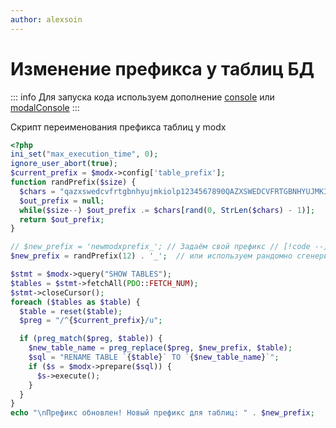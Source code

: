 ```yaml
---
author: alexsoin
---
```


# Изменение префикса у таблиц БД

::: info
Для запуска кода используем дополнение [console](https://extras.modx.com/package/console) или [modalConsole](https://modstore.pro/packages/utilities/modalconsole)
:::

Скрипт переименования префикса таблиц у modx

```php
<?php
ini_set("max_execution_time", 0);
ignore_user_abort(true);
$current_prefix = $modx->config['table_prefix'];
function randPrefix($size) {
  $chars = "qazxswedcvfrtgbnhyujmkiolp1234567890QAZXSWEDCVFRTGBNHYUJMKIOLP";
  $out_prefix = null;
  while($size--) $out_prefix .= $chars[rand(0, StrLen($chars) - 1)];
  return $out_prefix;
}

// $new_prefix = 'newmodxprefix_'; // Задаём свой префикс // [!code --]
$new_prefix = randPrefix(12) . '_';  // или используем рандомно сгенерированный // [!code ++]

$stmt = $modx->query("SHOW TABLES");
$tables = $stmt->fetchAll(PDO::FETCH_NUM);
$stmt->closeCursor();
foreach ($tables as $table) {
  $table = reset($table);
  $preg = "/^{$current_prefix}/u";

  if (preg_match($preg, $table)) {
    $new_table_name = preg_replace($preg, $new_prefix, $table);
    $sql = "RENAME TABLE `{$table}` TO `{$new_table_name}`";
    if ($s = $modx->prepare($sql)) {
      $s->execute();
    }
  }
}
echo "\nПрефикс обновлен! Новый префикс для таблиц: " . $new_prefix;
```
